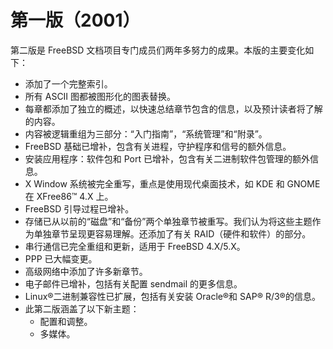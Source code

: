 # 第一版（2001）

第二版是 FreeBSD 文档项目专门成员们两年多努力的成果。本版的主要变化如下：

* 添加了一个完整索引。
* 所有 ASCII 图都被图形化的图表替换。
* 每章都添加了独立的概述，以快速总结章节包含的信息，以及预计读者将了解的内容。
* 内容被逻辑重组为三部分：“入门指南”，“系统管理”和“附录”。
* FreeBSD 基础已增补，包含有关进程，守护程序和信号的额外信息。
* 安装应用程序：软件包和 Port 已增补，包含有关二进制软件包管理的额外信息。
* X Window 系统被完全重写，重点是使用现代桌面技术，如 KDE 和 GNOME 在 XFree86™ 4.X 上。
* FreeBSD 引导过程已增补。
* 存储已从以前的“磁盘”和“备份”两个单独章节被重写。我们认为将这些主题作为单独章节呈现更容易理解。还添加了有关 RAID（硬件和软件）的部分。
* 串行通信已完全重组和更新，适用于 FreeBSD 4.X/5.X。
* PPP 已大幅变更。
* 高级网络中添加了许多新章节。
* 电子邮件已增补，包括有关配置 sendmail 的更多信息。
* Linux®二进制兼容性已扩展，包括有关安装 Oracle®和 SAP® R/3®的信息。
* 此第二版涵盖了以下新主题：
  * 配置和调整。
  * 多媒体。
